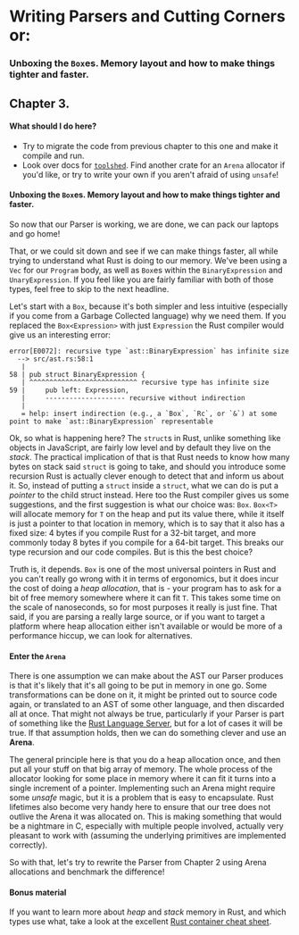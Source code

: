 # Writing Parsers and Cutting Corners or:

### Unboxing the `Box`es. Memory layout and how to make things tighter and faster.

## Chapter 3.

#### What should I do here?

* Try to migrate the code from previous chapter to this one and make it compile and run.
* Look over docs for [`toolshed`](https://crates.io/crates/toolshed). Find another crate for an `Arena` allocator if you'd like, or try to write your own if you aren't afraid of using `unsafe`!

#### Unboxing the `Box`es. Memory layout and how to make things tighter and faster.

So now that our Parser is working, we are done, we can pack our laptops and go home!

That, or we could sit down and see if we can make things faster, all while trying to understand what Rust is doing to our memory. We've been using a `Vec` for our `Program` body, as well as `Box`es within the `BinaryExpression` and `UnaryExpression`. If you feel like you are fairly familiar with both of those types, feel free to skip to the next headline.

Let's start with a `Box`, because it's both simpler and less intuitive (especially if you come from a Garbage Collected language) why we need them. If you replaced the `Box<Expression>` with just `Expression` the Rust compiler would give us an interesting error:

```
error[E0072]: recursive type `ast::BinaryExpression` has infinite size
  --> src/ast.rs:58:1
   |
58 | pub struct BinaryExpression {
   | ^^^^^^^^^^^^^^^^^^^^^^^^^^^ recursive type has infinite size
59 |     pub left: Expression,
   |     -------------------- recursive without indirection
   |
   = help: insert indirection (e.g., a `Box`, `Rc`, or `&`) at some point to make `ast::BinaryExpression` representable
```

Ok, so what is happening here? The `struct`s in Rust, unlike something like objects in JavaScript, are fairly low level and by default they live on the *stack*. The practical implication of that is that Rust needs to know how many bytes on stack said `struct` is going to take, and should you introduce some recursion Rust is actually clever enough to detect that and inform us about it. So, instead of putting a `struct` inside a `struct`, what we can do is put a *pointer* to the child struct instead. Here too the Rust compiler gives us some suggestions, and the first suggestion is what our choice was: `Box`. `Box<T>` will allocate memory for `T` on the heap and put its value there, while it itself is just a pointer to that location in memory, which is to say that it also has a fixed size: 4 bytes if you compile Rust for a 32-bit target, and more commonly today 8 bytes if you compile for a 64-bit target. This breaks our type recursion and our code compiles. But is this the best choice?

Truth is, it depends. `Box` is one of the most universal pointers in Rust and you can't really go wrong with it in terms of ergonomics, but it does incur the cost of doing a *heap allocation*, that is - your program has to ask for a bit of free memory somewhere where it can fit `T`. This takes some time on the scale of nanoseconds, so for most purposes it really is just fine. That said, if you are parsing a really large source, or if you want to target a platform where heap allocation either isn't available or would be more of a performance hiccup, we can look for alternatives.

#### Enter the `Arena`

There is one assumption we can make about the AST our Parser produces is that it's likely that it's all going to be put in memory in one go. Some transformations can be done on it, it might be printed out to source code again, or translated to an AST of some other language, and then discarded all at once. That might not always be true, particularly if your Parser is part of something like the [Rust Language Server](https://github.com/rust-lang/rls), but for a lot of cases it will be true. If that assumption holds, then we can do something clever and use an **Arena**.

The general principle here is that you do a heap allocation once, and then put all your stuff on that big array of memory. The whole process of the allocator looking for some place in memory where it can fit it turns into a single increment of a pointer. Implementing such an Arena might require some *unsafe* magic, but it is a problem that is easy to encapsulate. Rust lifetimes also become very handy here to ensure that our tree does not outlive the Arena it was allocated on. This is making something that would be a nightmare in C, especially with multiple people involved, actually very pleasant to work with (assuming the underlying primitives are implemented correctly).

So with that, let's try to rewrite the Parser from Chapter 2 using Arena allocations and benchmark the difference!

#### Bonus material

If you want to learn more about *heap* and *stack* memory in Rust, and which types use what, take a look at the excellent [Rust container cheat sheet](https://docs.google.com/presentation/d/1q-c7UAyrUlM-eZyTo1pd8SZ0qwA_wYxmPZVOQkoDmH4/edit#slide=id.p).
